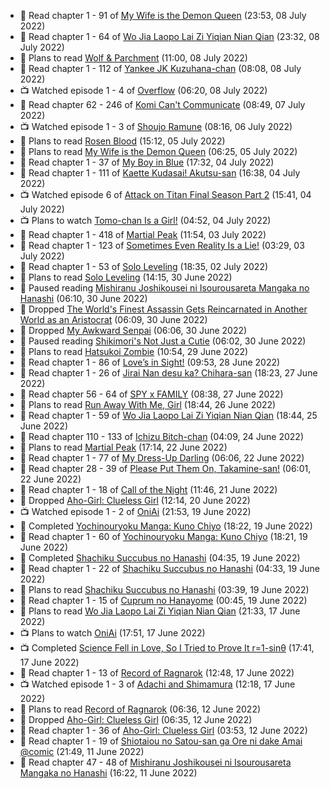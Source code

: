 <!-- ANILIST_ACTIVITY:start -->

-   📖 Read chapter 1 - 91 of [My Wife is the Demon Queen](https://anilist.co/manga/107966) (23:53, 08 July 2022)
-   📖 Read chapter 1 - 64 of [Wo Jia Laopo Lai Zi Yiqian Nian Qian](https://anilist.co/manga/146267) (23:32, 08 July 2022)
-   📖 Plans to read [Wolf & Parchment](https://anilist.co/manga/115750) (11:00, 08 July 2022)
-   📖 Read chapter 1 - 112 of [Yankee JK Kuzuhana-chan](https://anilist.co/manga/116822) (08:08, 08 July 2022)
-   📺 Watched episode 1 - 4 of [Overflow](https://anilist.co/anime/113417) (06:20, 08 July 2022)
-   📖 Read chapter 62 - 246 of [Komi Can't Communicate](https://anilist.co/manga/97852) (08:49, 07 July 2022)
-   📺 Watched episode 1 - 3 of [Shoujo Ramune](https://anilist.co/anime/21828) (08:16, 06 July 2022)
-   📖 Plans to read [Rosen Blood](https://anilist.co/manga/103030) (15:12, 05 July 2022)
-   📖 Plans to read [My Wife is the Demon Queen](https://anilist.co/manga/107966) (06:25, 05 July 2022)
-   📖 Read chapter 1 - 37 of [My Boy in Blue](https://anilist.co/manga/85451) (17:32, 04 July 2022)
-   📖 Read chapter 1 - 111 of [Kaette Kudasai! Akutsu-san](https://anilist.co/manga/113501) (16:38, 04 July 2022)
-   📺 Watched episode 6 of [Attack on Titan Final Season Part 2](https://anilist.co/anime/131681) (15:41, 04 July 2022)
-   📺 Plans to watch [Tomo-chan Is a Girl!](https://anilist.co/anime/151806) (04:52, 04 July 2022)
-   📖 Read chapter 1 - 418 of [Martial Peak](https://anilist.co/manga/104494) (11:54, 03 July 2022)
-   📖 Read chapter 1 - 123 of [Sometimes Even Reality Is a Lie!](https://anilist.co/manga/113076) (03:29, 03 July 2022)
-   📖 Read chapter 1 - 53 of [Solo Leveling](https://anilist.co/manga/105398) (18:35, 02 July 2022)
-   📖 Plans to read [Solo Leveling](https://anilist.co/manga/105398) (14:15, 30 June 2022)
-   📖 Paused reading [Mishiranu Joshikousei ni Isourousareta Mangaka no Hanashi](https://anilist.co/manga/142994) (06:10, 30 June 2022)
-   📖 Dropped [The World's Finest Assassin Gets Reincarnated in Another World as an Aristocrat](https://anilist.co/manga/107603) (06:09, 30 June 2022)
-   📖 Dropped [My Awkward Senpai](https://anilist.co/manga/114437) (06:06, 30 June 2022)
-   📖 Paused reading [Shikimori's Not Just a Cutie](https://anilist.co/manga/107282) (06:02, 30 June 2022)
-   📖 Plans to read [Hatsukoi Zombie](https://anilist.co/manga/86737) (10:54, 29 June 2022)
-   📖 Read chapter 1 - 86 of [Love’s in Sight!](https://anilist.co/manga/107445) (09:53, 28 June 2022)
-   📖 Read chapter 1 - 26 of [Jirai Nan desu ka? Chihara-san](https://anilist.co/manga/137714) (18:23, 27 June 2022)
-   📖 Read chapter 56 - 64 of [SPY x FAMILY](https://anilist.co/manga/108556) (08:38, 27 June 2022)
-   📖 Plans to read [Run Away With Me, Girl](https://anilist.co/manga/114003) (18:44, 26 June 2022)
-   📖 Read chapter 1 - 59 of [Wo Jia Laopo Lai Zi Yiqian Nian Qian](https://anilist.co/manga/146267) (18:44, 25 June 2022)
-   📖 Read chapter 110 - 133 of [Ichizu Bitch-chan](https://anilist.co/manga/119121) (04:09, 24 June 2022)
-   📖 Plans to read [Martial Peak](https://anilist.co/manga/104494) (17:14, 22 June 2022)
-   📖 Read chapter 1 - 77 of [My Dress-Up Darling](https://anilist.co/manga/101583) (06:06, 22 June 2022)
-   📖 Read chapter 28 - 39 of [Please Put Them On, Takamine-san!](https://anilist.co/manga/107559) (06:01, 22 June 2022)
-   📖 Read chapter 1 - 18 of [Call of the Night](https://anilist.co/manga/111233) (11:46, 21 June 2022)
-   📖 Dropped [Aho-Girl: Clueless Girl](https://anilist.co/manga/77102) (12:14, 20 June 2022)
-   📺 Watched episode 1 - 2 of [OniAi](https://anilist.co/anime/14199) (21:53, 19 June 2022)
-   📖 Completed [Yochinouryoku Manga: Kuno Chiyo](https://anilist.co/manga/107729) (18:22, 19 June 2022)
-   📖 Read chapter 1 - 60 of [Yochinouryoku Manga: Kuno Chiyo](https://anilist.co/manga/107729) (18:21, 19 June 2022)
-   📖 Completed [Shachiku Succubus no Hanashi](https://anilist.co/manga/106688) (04:35, 19 June 2022)
-   📖 Read chapter 1 - 22 of [Shachiku Succubus no Hanashi](https://anilist.co/manga/106688) (04:33, 19 June 2022)
-   📖 Plans to read [Shachiku Succubus no Hanashi](https://anilist.co/manga/106688) (03:39, 19 June 2022)
-   📖 Read chapter 1 - 15 of [Cuprum no Hanayome](https://anilist.co/manga/117675) (00:45, 19 June 2022)
-   📖 Plans to read [Wo Jia Laopo Lai Zi Yiqian Nian Qian](https://anilist.co/manga/146267) (21:33, 17 June 2022)
-   📺 Plans to watch [OniAi](https://anilist.co/anime/14199) (17:51, 17 June 2022)
-   📺 Completed [Science Fell in Love, So I Tried to Prove It r=1-sinθ](https://anilist.co/anime/125124) (17:41, 17 June 2022)
-   📖 Read chapter 1 - 13 of [Record of Ragnarok](https://anilist.co/manga/107098) (12:48, 17 June 2022)
-   📺 Watched episode 1 - 3 of [Adachi and Shimamura](https://anilist.co/anime/109287) (12:18, 17 June 2022)
-   📖 Plans to read [Record of Ragnarok](https://anilist.co/manga/107098) (06:36, 12 June 2022)
-   📖 Dropped [Aho-Girl: Clueless Girl](https://anilist.co/manga/77102) (06:35, 12 June 2022)
-   📖 Read chapter 1 - 36 of [Aho-Girl: Clueless Girl](https://anilist.co/manga/77102) (03:53, 12 June 2022)
-   📖 Read chapter 1 - 19 of [Shiotaiou no Satou-san ga Ore ni dake Amai @comic](https://anilist.co/manga/123130) (21:49, 11 June 2022)
-   📖 Read chapter 47 - 48 of [Mishiranu Joshikousei ni Isourousareta Mangaka no Hanashi](https://anilist.co/manga/142994) (16:22, 11 June 2022)

<!-- ANILIST_ACTIVITY:end -->
